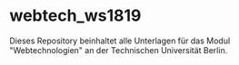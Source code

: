 # webtech_ws1819
Dieses Repository beinhaltet alle Unterlagen für das Modul "Webtechnologien" an der Technischen Universität Berlin.
